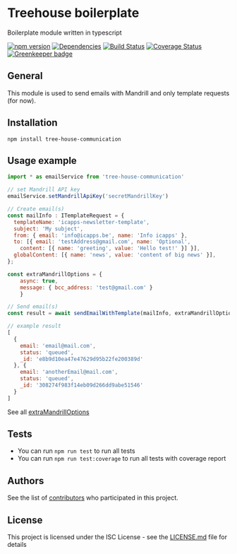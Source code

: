 # Treehouse boilerplate

Boilerplate module written in typescript

[![npm version](https://badge.fury.io/js/@icapps\/tree-house-communication.svg)](https://badge.fury.io/js/@icapps\/tree-house-communication)
[![Dependencies](https://david-dm.org/icapps/tree-house-communication.svg)](https://david-dm.org/icapps/tree-house-communication.svg)
[![Build Status](https://travis-ci.org/icapps/tree-house-communication.svg?branch=master)](https://travis-ci.org/icapps/tree-house-communication)
[![Coverage Status](https://coveralls.io/repos/github/icapps/tree-house-communication/badge.svg)](https://coveralls.io/github/icapps/tree-house-communication) [![Greenkeeper badge](https://badges.greenkeeper.io/icapps/tree-house-communication.svg)](https://greenkeeper.io/)

## General

This module is used to send emails with Mandrill and only template requests (for now).

## Installation

```shell
npm install tree-house-communication
```

## Usage example

```javascript
import * as emailService from 'tree-house-communication'

// set Mandrill API key
emailService.setMandrillApiKey('secretMandrillKey')

// Create email(s)
const mailInfo : ITemplateRequest = {
  templateName: 'icapps-newsletter-template',
  subject: 'My subject',
  from: { email: 'info@icapps.be', name: 'Info icapps' },
  to: [{ email: 'testAddress@gmail.com', name: 'Optional',
    content: [{ name: 'greeting', value: 'Hello test!' }] }],
  globalContent: [{ name: 'news', value: 'content of big news' }],
};

const extraMandrillOptions = {
    async: true,
    message: { bcc_address: 'test@gmail.com' }
    }

// Send email(s)
const result = await sendEmailWithTemplate(mailInfo, extraMandrillOptions);

// example result
[
  {
    email: 'email@mail.com',
    status: 'queued',
    _id: 'e8b9d10ea47e47629d95b22fe200389d'
  }, {
    email: 'anotherEmail@mail.com',
    status: 'queued',
    _id: '308274f983f14eb09d266dd9abe51546'
  }
]
```

See all [extraMandrillOptions](https://mandrillapp.com/api/docs/messages.JSON.html#method=send-template)

## Tests

- You can run `npm run test` to run all tests
- You can run `npm run test:coverage` to run all tests with coverage report

## Authors

See the list of [contributors](https://github.com/icapps/tree-house-communication/contributors) who participated in this project.

## License

This project is licensed under the ISC License - see the [LICENSE.md](LICENSE.md) file for details
